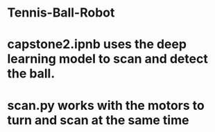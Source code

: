 # Tennis-Ball-Robot

# capstone2.ipnb uses the deep learning model to scan and detect the ball.

# scan.py works with the motors to turn and scan at the same time 
